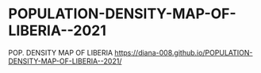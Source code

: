 # POPULATION-DENSITY-MAP-OF-LIBERIA--2021
POP. DENSITY MAP OF LIBERIA
https://diana-008.github.io/POPULATION-DENSITY-MAP-OF-LIBERIA--2021/
